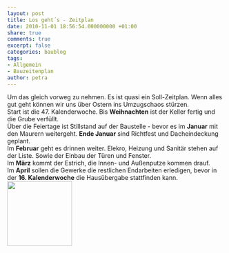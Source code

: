 ```yaml
---
layout: post
title: Los geht´s - Zeitplan
date: 2010-11-01 18:56:54.000000000 +01:00
share: true
comments: true
excerpt: false
categories: baublog
tags:
- Allgemein
- Bauzeitenplan
author: petra
---
```

Um das gleich vorweg zu nehmen. Es ist quasi ein Soll-Zeitplan. Wenn alles gut geht können wir uns über Ostern ins Umzugschaos stürzen.  
Start ist die 47. Kalenderwoche. Bis __Weihnachten__ ist der Keller fertig und die Grube verfüllt.  
Über die Feiertage ist Stillstand auf der Baustelle - bevor es im __Januar__ mit den Maurern weitergeht. __Ende Januar__ sind Richtfest und Dacheindeckung geplant.  
Im __Februar__ geht es drinnen weiter. Elekro, Heizung und Sanitär stehen auf der Liste. Sowie der Einbau der Türen und Fenster.  
Im __März__ kommt der Estrich, die Innen- und Außenputze kommen drauf.  
Im __April__ sollen die Gewerke die restlichen Endarbeiten erledigen, bevor in der __16. Kalenderwoche__ die Hausübergabe stattfinden kann.  
<a rel="attachment wp-att-46" href="http://schlefacker.de/baublog/?attachment_id=46"><img class="alignleft size-thumbnail wp-image-46" title="Bauzeitenplan" src="{{ site.baseurl }}/assets/Bauzeitenplan2-150x150.jpg" alt="" width="150" height="150" /></a>  

